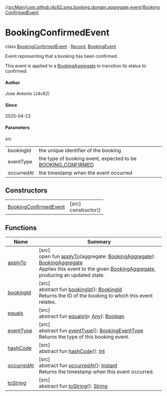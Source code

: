 //[srcMain](../../../index.md)/[com.github.j4c62.pms.booking.domain.aggregate.event](../index.md)/[BookingConfirmedEvent](index.md)

# BookingConfirmedEvent

class [BookingConfirmedEvent](index.md) : [Record](https://docs.oracle.com/javase/8/docs/api/java/lang/Record.html), [BookingEvent](../-booking-event/index.md)

Event representing that a booking has been confirmed.

This event is applied to
a [BookingAggregate](../../com.github.j4c62.pms.booking.domain.aggregate/-booking-aggregate/index.md) to transition its
status to confirmed.

#### Author

Jose Antonio (J4c62)

#### Since

2025-04-23

#### Parameters

src

|            |                                                                                                                                                                                      |
|------------|--------------------------------------------------------------------------------------------------------------------------------------------------------------------------------------|
| bookingId  | the unique identifier of the booking                                                                                                                                                 |
| eventType  | the type of booking event, expected to be [BOOKING_CONFIRMED](../../com.github.j4c62.pms.booking.domain.aggregate.vo/-booking-event-type/-b-o-o-k-i-n-g_-c-o-n-f-i-r-m-e-d/index.md) |
| occurredAt | the timestamp when the event occurred                                                                                                                                                |

## Constructors

|                                                      |                        |
|------------------------------------------------------|------------------------|
| [BookingConfirmedEvent](-booking-confirmed-event.md) | [src]<br>constructor() |

## Functions

| Name                                                                                                                            | Summary                                                                                                                                                                                                                                                                                                                                                                                                                           |
|---------------------------------------------------------------------------------------------------------------------------------|-----------------------------------------------------------------------------------------------------------------------------------------------------------------------------------------------------------------------------------------------------------------------------------------------------------------------------------------------------------------------------------------------------------------------------------|
| [applyTo](apply-to.md)                                                                                                          | [src]<br>open fun [applyTo](apply-to.md)(aggregate: [BookingAggregate](../../com.github.j4c62.pms.booking.domain.aggregate/-booking-aggregate/index.md)): [BookingAggregate](../../com.github.j4c62.pms.booking.domain.aggregate/-booking-aggregate/index.md)<br>Applies this event to the given [BookingAggregate](../../com.github.j4c62.pms.booking.domain.aggregate/-booking-aggregate/index.md), producing an updated state. |
| [bookingId](../-booking-event/booking-id.md)                                                                                    | [src]<br>abstract fun [bookingId](../-booking-event/booking-id.md)(): [BookingId](../../com.github.j4c62.pms.booking.domain.aggregate.vo/-booking-id/index.md)<br>Returns the ID of the booking to which this event relates.                                                                                                                                                                                                      |
| [equals](../../com.github.j4c62.pms.booking.domain.aggregate/-booking-aggregate/index.md#-1797860926%2FFunctions%2F-748457715)  | [src]<br>abstract fun [equals](../../com.github.j4c62.pms.booking.domain.aggregate/-booking-aggregate/index.md#-1797860926%2FFunctions%2F-748457715)(p: [Any](https://kotlinlang.org/api/core/kotlin-stdlib/kotlin/-any/index.html)): [Boolean](https://kotlinlang.org/api/core/kotlin-stdlib/kotlin/-boolean/index.html)                                                                                                         |
| [eventType](../-booking-event/event-type.md)                                                                                    | [src]<br>abstract fun [eventType](../-booking-event/event-type.md)(): [BookingEventType](../../com.github.j4c62.pms.booking.domain.aggregate.vo/-booking-event-type/index.md)<br>Returns the type of this booking event.                                                                                                                                                                                                          |
| [hashCode](../../com.github.j4c62.pms.booking.domain.aggregate/-booking-aggregate/index.md#1761002009%2FFunctions%2F-748457715) | [src]<br>abstract fun [hashCode](../../com.github.j4c62.pms.booking.domain.aggregate/-booking-aggregate/index.md#1761002009%2FFunctions%2F-748457715)(): [Int](https://kotlinlang.org/api/core/kotlin-stdlib/kotlin/-int/index.html)                                                                                                                                                                                              |
| [occurredAt](../-booking-event/occurred-at.md)                                                                                  | [src]<br>abstract fun [occurredAt](../-booking-event/occurred-at.md)(): [Instant](https://docs.oracle.com/javase/8/docs/api/java/time/Instant.html)<br>Returns the timestamp when this event occurred.                                                                                                                                                                                                                            |
| [toString](../../com.github.j4c62.pms.booking.domain.aggregate/-booking-aggregate/index.md#1582835944%2FFunctions%2F-748457715) | [src]<br>abstract fun [toString](../../com.github.j4c62.pms.booking.domain.aggregate/-booking-aggregate/index.md#1582835944%2FFunctions%2F-748457715)(): [String](https://docs.oracle.com/javase/8/docs/api/java/lang/String.html)                                                                                                                                                                                                |